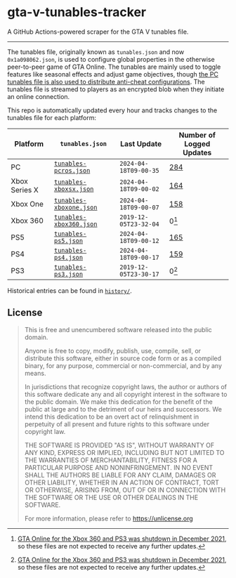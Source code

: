 # gta-v-tunables-tracker

A GitHub Actions-powered scraper for the GTA V tunables file.

---

The tunables file, originally known as `tunables.json` and now
`0x1a098062.json`, is used to configure global properties in the otherwise
peer-to-peer game of GTA Online. The tunables are mainly used to toggle
features like seasonal effects and adjust game objectives, though
[the PC tunables file is also used to distribute anti-cheat configurations](https://github.com/yubie-re/gtav-sigscan).
The tunables file is streamed to players as an encrypted blob when they
initiate an online connection.

This repo is automatically updated every hour and tracks changes to the
tunables file for each platform:

|Platform|`tunables.json`|Last Update|Number of Logged Updates|
|-|-|-|-|
|PC|[`tunables-pcros.json`](https://github.com/branw/gta-v-tunables-tracker/blob/main/tunables-pcros.json)|`2024-04-18T09-00-35`|[284](https://github.com/branw/gta-v-tunables-tracker/blob/main/changelog-pcros.md)|
|Xbox Series X|[`tunables-xboxsx.json`](https://github.com/branw/gta-v-tunables-tracker/blob/main/tunables-xboxsx.json)|`2024-04-18T09-00-02`|[164](https://github.com/branw/gta-v-tunables-tracker/blob/main/changelog-xboxsx.md)|
|Xbox One|[`tunables-xboxone.json`](https://github.com/branw/gta-v-tunables-tracker/blob/main/tunables-xboxone.json)|`2024-04-18T09-00-07`|[158](https://github.com/branw/gta-v-tunables-tracker/blob/main/changelog-xboxone.md)|
|Xbox 360|[`tunables-xbox360.json`](https://github.com/branw/gta-v-tunables-tracker/blob/main/tunables-xbox360.json)|`2019-12-05T23-32-04`|0[^1]|
|PS5|[`tunables-ps5.json`](https://github.com/branw/gta-v-tunables-tracker/blob/main/tunables-ps5.json)|`2024-04-18T09-00-12`|[165](https://github.com/branw/gta-v-tunables-tracker/blob/main/changelog-ps5.md)|
|PS4|[`tunables-ps4.json`](https://github.com/branw/gta-v-tunables-tracker/blob/main/tunables-ps4.json)|`2024-04-18T09-00-17`|[159](https://github.com/branw/gta-v-tunables-tracker/blob/main/changelog-ps4.md)|
|PS3|[`tunables-ps3.json`](https://github.com/branw/gta-v-tunables-tracker/blob/main/tunables-ps3.json)|`2019-12-05T23-30-17`|0[^1]|

Historical entries can be found in [`history/`](https://github.com/branw/gta-v-tunables-tracker/blob/main/history).

[^1]: [GTA Online for the Xbox 360 and PS3 was shutdown in December 2021](https://www.rockstargames.com/newswire/article/51989315o2aa3a/gta-online-for-playstation-3-and-xbox-360-will-shut-down-on-december-1),
so these files are not expected to receive any further updates.

## License

> This is free and unencumbered software released into the public domain.
> 
> Anyone is free to copy, modify, publish, use, compile, sell, or
> distribute this software, either in source code form or as a compiled
> binary, for any purpose, commercial or non-commercial, and by any
> means.
> 
> In jurisdictions that recognize copyright laws, the author or authors
> of this software dedicate any and all copyright interest in the
> software to the public domain. We make this dedication for the benefit
> of the public at large and to the detriment of our heirs and
> successors. We intend this dedication to be an overt act of
> relinquishment in perpetuity of all present and future rights to this
> software under copyright law.
> 
> THE SOFTWARE IS PROVIDED "AS IS", WITHOUT WARRANTY OF ANY KIND,
> EXPRESS OR IMPLIED, INCLUDING BUT NOT LIMITED TO THE WARRANTIES OF
> MERCHANTABILITY, FITNESS FOR A PARTICULAR PURPOSE AND NONINFRINGEMENT.
> IN NO EVENT SHALL THE AUTHORS BE LIABLE FOR ANY CLAIM, DAMAGES OR
> OTHER LIABILITY, WHETHER IN AN ACTION OF CONTRACT, TORT OR OTHERWISE,
> ARISING FROM, OUT OF OR IN CONNECTION WITH THE SOFTWARE OR THE USE OR
> OTHER DEALINGS IN THE SOFTWARE.
> 
> For more information, please refer to <https://unlicense.org>
